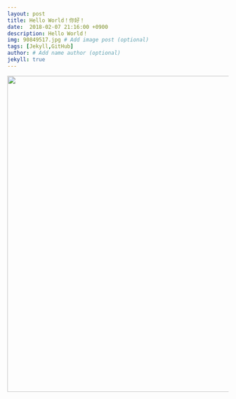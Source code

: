 ```yaml
---
layout: post
title: Hello World！你好！
date:  2018-02-07 21:16:00 +0900
description: Hello World！
img: 90849517.jpg # Add image post (optional)
tags: [Jekyll,GitHub]
author: # Add name author (optional)
jekyll: true
---
```

<img src="https://wmnhw.github.io/assets/img/90849517.jpg" width="720px"/>
